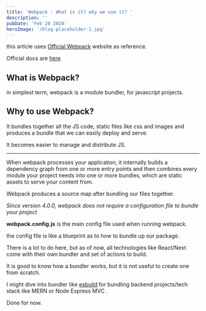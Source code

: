 ```yaml
---
title: 'Webpack - What is it? why we use it? '
description: ''
pubDate: 'Feb 28 2024'
heroImage: '/blog-placeholder-1.jpg'
---
```


this article uses [Official Webpack](https://webpack.js.org/) website as reference.

Official docs are [here](https://webpack.js.org/concepts/)

## What is Webpack?

in simplest term, webpack is a module bundler, for javascript projects.

## Why to use Webpack?

It bundles together all the JS code, static files like css and images and produces a bundle that we can easily deploy and serve.

It becomes easier to manage and distribute JS.

---

When webpack processes your application, it internally builds a dependency graph from one or more entry points and then combines every module your project needs into one or more bundles, which are static assets to serve your content from.

Webpack produces a source map after bundling our files together.

_Since version 4.0.0, webpack does not require a configuration file to bundle your project_

**webpack.config.js** is the main config file used when running webpack.

the config file is like a blueprint as to how to bundle up our package.

There is a lot to do here, but as of now, all technologies like React/Next come with their own bundler and set of actions to build.

It is good to know how a bundler works, but it is not useful to create one from scratch.

I might dive into bundler like [esbuild](https://esbuild.github.io/) for bundling backend projects/tech stack like MERN or Node Express MVC .

Done for now.
